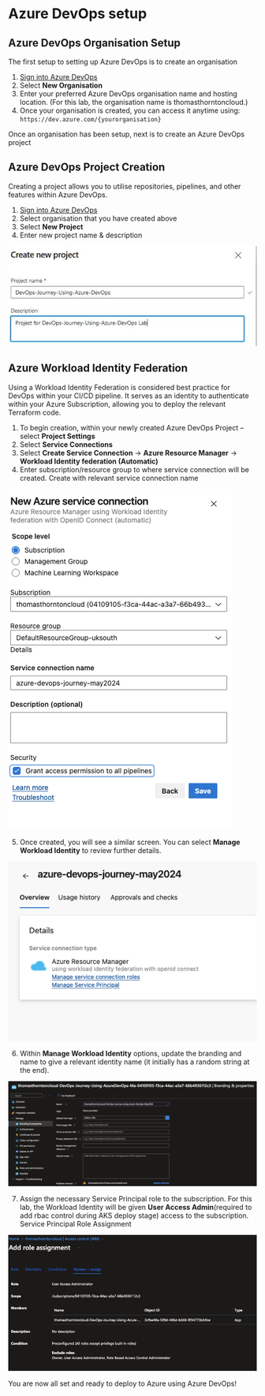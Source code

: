# Azure DevOps setup

## Azure DevOps Organisation Setup
The first setup to setting up Azure DevOps is to create an organisation

1. [Sign into Azure DevOps](https://go.microsoft.com/fwlink/?LinkId=307137)
2. Select **New Organisation**
3. Enter your preferred Azure DevOps organisation name and hosting location. (For this lab, the organisation name is thomasthorntoncloud.)
4. Once your organisation is created, you can access it anytime using:
`https://dev.azure.com/{yourorganisation}`

Once an organisation has been setup, next is to create an Azure DevOps project

## Azure DevOps Project Creation
Creating a project allows you to utilise repositories, pipelines, and other features within Azure DevOps.

1. [Sign into Azure DevOps](https://go.microsoft.com/fwlink/?LinkId=307137)
2. Select organisation that you have created above
3. Select **New Project**
4. Enter new project name & description

![](images/azure-devops-project-creation.png)

## Azure Workload Identity Federation
Using a Workload Identity Federation is considered best practice for DevOps within your CI/CD pipeline. It serves as an identity to authenticate within your Azure Subscription, allowing you to deploy the relevant Terraform code.

1. To begin creation, within your newly created Azure DevOps Project – select **Project Settings**
2. Select **Service Connections**
3. Select **Create Service Connection** -> **Azure Resource Manager** -> **Workload Identity federation (Automatic)**
4. Enter subscription/resource group to where service connection will be created. Create with relevant service connection name

![](images/azure-devops-workload-identity.png)

5. Once created, you will see a similar screen. You can select **Manage Workload Identity** to review further details.

![](images/azure-devops-workload-identity-2.png)

6. Within **Manage Workload Identity** options, update the branding and name to give a relevant identity name (it initially has a random string at the end).

![](images/azure-devops-workload-identity-3.png)

7. Assign the necessary Service Principal role to the subscription. For this lab, the Workload Identity will be given **User Access Admin**(required to add rbac control during AKS deploy stage) access to the subscription.
Service Principal Role Assignment

![](images/azure-devops-workload-identity-4.png)

You are now all set and ready to deploy to Azure using Azure DevOps!